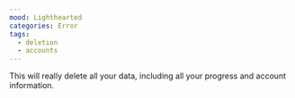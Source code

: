 ```yaml
---
mood: Lighthearted
categories: Error
tags:
  - deletion
  - accounts
---
```

This will really delete all your data, including all your progress and account information.